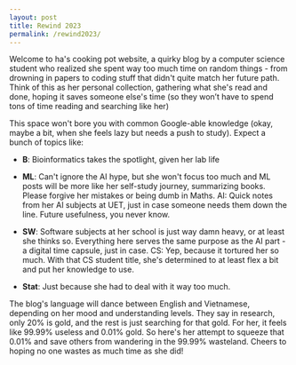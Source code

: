 ```yaml
---
layout: post
title: Rewind 2023
permalink: /rewind2023/
---
```


Welcome to ha's cooking pot website, a quirky blog by a computer science student who realized she spent way too much time on random things - from drowning in papers to coding stuff that didn't quite match her future path. Think of this as her personal collection, gathering what she's read and done, hoping it saves someone else's time (so they won’t have to spend tons of time reading and searching like her)

This space won't bore you with common Google-able knowledge (okay, maybe a bit, when she feels lazy but needs a push to study). Expect a bunch of topics like:

- **B**: Bioinformatics takes the spotlight, given her lab life

- **ML**: Can't ignore the AI hype, but she won't focus too much and ML posts will be more like her self-study journey, summarizing books. Please forgive her mistakes or being dumb in Maths.
AI: Quick notes from her AI subjects at UET, just in case someone needs them down the line. Future usefulness, you never know.

- **SW**: Software subjects at her school is just way damn heavy, or at least she thinks so. Everything here serves the same purpose as the AI part - a digital time capsule, just in case.
CS: Yep, because it tortured her so much. With that CS student title, she's determined to at least flex a bit and put her knowledge to use.

- **Stat**: Just because she had to deal with it way too much.

The blog's language will dance between English and Vietnamese, depending on her mood and understanding levels. They say in research, only 20% is gold, and the rest is just searching for that gold. For her, it feels like 99.99% useless and 0.01% gold. So here's her attempt to squeeze that 0.01% and save others from wandering in the 99.99% wasteland. Cheers to hoping no one wastes as much time as she did!